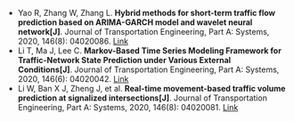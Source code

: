 * Yao R, Zhang W, Zhang L. <b>Hybrid methods for short-term traffic flow prediction based on ARIMA-GARCH model and wavelet neural network[J]</b>. Journal of Transportation Engineering, Part A: Systems, 2020, 146(8): 04020086. [Link](https://ascelibrary.org/doi/full/10.1061/JTEPBS.0000388)
* Li T, Ma J, Lee C. <b>Markov-Based Time Series Modeling Framework for Traffic-Network State Prediction under Various External Conditions[J]</b>. Journal of Transportation Engineering, Part A: Systems, 2020, 146(6): 04020042. [Link](https://ascelibrary.org/doi/abs/10.1061/JTEPBS.0000347)
* Li W, Ban X J, Zheng J, et al. <b>Real-time movement-based traffic volume prediction at signalized intersections[J]</b>. Journal of Transportation Engineering, Part A: Systems, 2020, 146(8): 04020081. [Link](https://ascelibrary.org/doi/abs/10.1061/JTEPBS.0000384)